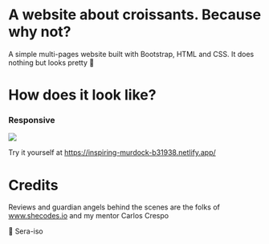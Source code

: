 # A website about croissants. Because why not?

A simple multi-pages website built with Bootstrap, HTML and CSS. It does nothing but looks pretty 🥐    

# How does it look like?

### Responsive

<img src="https://user-images.githubusercontent.com/74925057/111837988-f9413800-88f8-11eb-83ca-94a356866e78.gif">

Try it yourself at https://inspiring-murdock-b31938.netlify.app/

# Credits

Reviews and guardian angels behind the scenes are the folks of www.shecodes.io and my mentor Carlos Crespo



:rocket: 
Sera-iso
